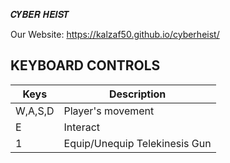 𝑪𝒀𝑩𝑬𝑹 𝑯𝑬𝑰𝑺𝑻

Our Website: https://kalzaf50.github.io/cyberheist/

## KEYBOARD CONTROLS
| Keys | Description | 
| ---------|----------|
| W,A,S,D | Player's movement | 
| E | Interact | 
| 1 | Equip/Unequip Telekinesis Gun | 
